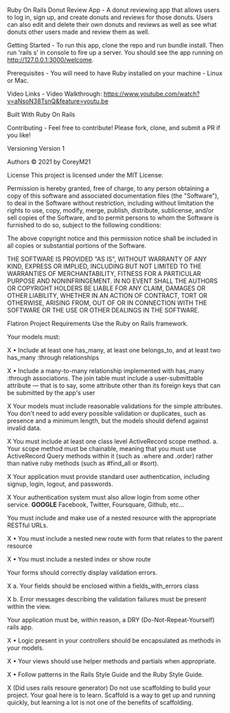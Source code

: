 Ruby On Rails Donut Review App - A donut reviewing app that allows users to log in, sign up, and create donuts and reviews for those donuts. Users can also edit and delete their own donuts and reviews as well as see what donuts other users made and review them as well.

Getting Started - To run this app, clone the repo and run bundle install. Then run 'rails s' in console to fire up a server. You should see the app running on http://127.0.0.1:3000/welcome.

Prerequisites - You will need to have Ruby installed on your machine - Linux or Mac.

Video Links - Video Walkthrough: https://www.youtube.com/watch?v=aNsoN38TsnQ&feature=youtu.be

Built With Ruby On Rails

Contributing - Feel free to contribute! Please fork, clone, and submit a PR if you like!

Versioning Version 1

Authors © 2021 by CoreyM21

License This project is licensed under the MIT License:

Permission is hereby granted, free of charge, to any person obtaining a copy of this software and associated documentation files (the "Software"), to deal in the Software without restriction, including without limitation the rights to use, copy, modify, merge, publish, distribute, sublicense, and/or sell copies of the Software, and to permit persons to whom the Software is furnished to do so, subject to the following conditions:

The above copyright notice and this permission notice shall be included in all copies or substantial portions of the Software.

THE SOFTWARE IS PROVIDED "AS IS", WITHOUT WARRANTY OF ANY KIND, EXPRESS OR IMPLIED, INCLUDING BUT NOT LIMITED TO THE WARRANTIES OF MERCHANTABILITY, FITNESS FOR A PARTICULAR PURPOSE AND NONINFRINGEMENT. IN NO EVENT SHALL THE AUTHORS OR COPYRIGHT HOLDERS BE LIABLE FOR ANY CLAIM, DAMAGES OR OTHER LIABILITY, WHETHER IN AN ACTION OF CONTRACT, TORT OR OTHERWISE, ARISING FROM, OUT OF OR IN CONNECTION WITH THE SOFTWARE OR THE USE OR OTHER DEALINGS IN THE SOFTWARE.


Flatiron Project Requirements
Use the Ruby on Rails framework.

Your models must:

X • Include at least one has_many, at least one belongs_to, and at least two has_many :through relationships

X • Include a many-to-many relationship implemented with has_many :through associations. The join table must include a user-submittable attribute — that is to say, some attribute other than its foreign keys that can be submitted by the app's user

X Your models must include reasonable validations for the simple attributes. You don't need to add every possible validation or duplicates, such as presence and a minimum length, but the models should defend against invalid data.

X You must include at least one class level ActiveRecord scope method. a. Your scope method must be chainable, meaning that you must use ActiveRecord Query methods within it (such as .where and .order) rather than native ruby methods (such as #find_all or #sort).

X Your application must provide standard user authentication, including signup, login, logout, and passwords.

X Your authentication system must also allow login from some other service. **GOOGLE** Facebook, Twitter, Foursquare, Github, etc...

You must include and make use of a nested resource with the appropriate RESTful URLs.

X • You must include a nested new route with form that relates to the parent resource

X • You must include a nested index or show route

Your forms should correctly display validation errors.

X a. Your fields should be enclosed within a fields_with_errors class

X b. Error messages describing the validation failures must be present within the view.

Your application must be, within reason, a DRY (Do-Not-Repeat-Yourself) rails app.

X • Logic present in your controllers should be encapsulated as methods in your models.

X • Your views should use helper methods and partials when appropriate.

X • Follow patterns in the Rails Style Guide and the Ruby Style Guide.

X (Did uses rails resoure generator) Do not use scaffolding to build your project. Your goal here is to learn. Scaffold is a way to get up and running quickly, but learning a lot is not one of the benefits of scaffolding.